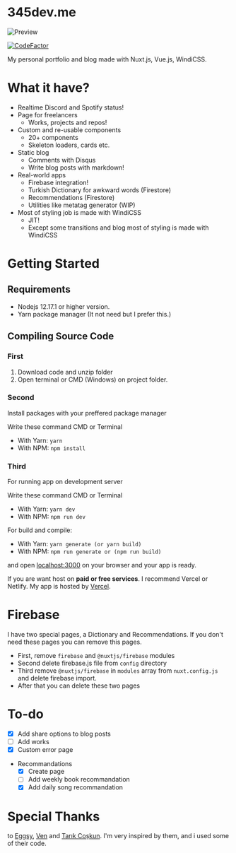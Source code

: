# 345dev.me
![Preview](https://raw.githubusercontent.com/Mehmetali345Dev/website/master/preview.png)

[![CodeFactor](https://www.codefactor.io/repository/github/mehmetali345dev/website/badge)](https://www.codefactor.io/repository/github/mehmetali345dev/website)

My personal portfolio and blog made with Nuxt.js, Vue.js, WindiCSS.


# What it have?

- Realtime Discord and Spotify status!
- Page for freelancers
    - Works, projects and repos!
- Custom and re-usable components
    - 20+ components
    - Skeleton loaders, cards etc.
- Static blog
    - Comments with Disqus
    - Write blog posts with markdown!
- Real-world apps
    - Firebase integration!
    - Turkish Dictionary for awkward words (Firestore)
    - Recommendations (Firestore)
    - Utilities like metatag generator (WIP)
- Most of styling job is made with WindiCSS
    - JIT!
    - Except some transitions and blog most of styling is made with WindiCSS
# Getting Started

## Requirements

- Nodejs 12.17.1 or higher version.
- Yarn package manager (It not need but I prefer this.)

## Compiling Source Code

### First
 1. Download code and unzip folder
 2. Open terminal or CMD (Windows) on project folder.  
### Second
Install packages with your preffered package manager

Write these command CMD or Terminal
 - With Yarn: ```yarn```
 - With NPM: ```npm install```

### Third
For running app on development server

Write these command CMD or Terminal

 - With Yarn: ```yarn dev```
 - With NPM: ```npm run dev```

For build and compile:

 - With Yarn: ```yarn generate (or yarn build)```
 - With NPM: ```npm run generate or (npm run build)```

and open [localhost:3000](http://localhost:3000) on your browser and your app is ready.

If you are want host on **paid or free services**. I recommend Vercel or Netlify. My app is hosted by [Vercel](https://vercel.com).

# Firebase
I have two special pages, a Dictionary and Recommendations. If you don't need these pages you can remove this pages.

- First, remove `firebase` and `@nuxtjs/firebase` modules
- Second delete firebase.js file from `config` directory
- Third remove `@nuxtjs/firebase` in `modules` array from `nuxt.config.js` and delete firebase import.
- After that you can delete these two pages

# To-do
- [x] Add share options to blog posts
- [ ] Add works
- [x] Custom error page
- Recommandations
    - [x] Create page
    - [ ] Add weekly book recommandation
    - [x] Add daily song recommandation

# Special Thanks
to [Eggsy](https://github.com/eggsy), [Ven](https://ven.earth) and [Tarık Coşkun](https://github.com/tarikcoskun). I'm very inspired by them, and i used some of their code.

